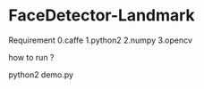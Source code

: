 # FaceDetector-Landmark


Requirement
0.caffe
1.python2
2.numpy
3.opencv

how to run ?

python2 demo.py

